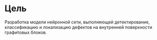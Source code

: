 # Цель

Разработка модели нейронной сети, выполняющей детектирование, классификацию и локализацию дефектов на внутренней поверхности графитовых блоков.